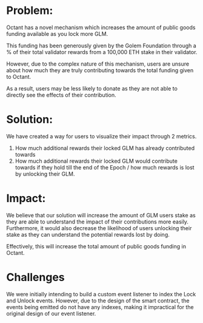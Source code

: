 # Problem: 
Octant has a novel mechanism which increases the amount of public goods funding available as you lock more GLM. 

This funding has been generously given by the Golem Foundation through a % of their total validator rewards from a 100,000 ETH stake in their validator. 

However, due to the complex nature of this mechanism, users are unsure about how much they are truly contributing towards the total funding given to Octant. 

As a result, users may be less likely to donate as they are not able to directly see the effects of their contribution.

# Solution: 
We have created a way for users to visualize their impact through 2 metrics. 
1. How much additional rewards their locked GLM has already contributed towards
2. How much additional rewards their locked GLM would contribute towards if they hold till the end of the Epoch / how much rewards is lost by unlocking their GLM.

# Impact:
We believe that our solution will increase the amount of GLM users stake as they are able to understand the impact of their contributions more easily. Furthermore, it would also decrease the likelihood of users unlocking their stake as they can understand the potential rewards lost by doing. 

Effectively, this will increase the total amount of public goods funding in Octant.

# Challenges
We were initially intending to build a custom event listener to index the Lock and Unlock events. However, due to the design of the smart contract, the events being emitted do not have any indexes, making it impractical for the original design of our event listener. 
